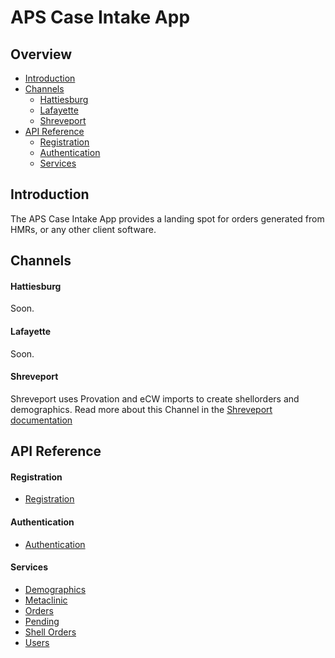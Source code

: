 # APS Case Intake App

## Overview

- [Introduction](#introduction)
- [Channels](#channels)
  - [Hattiesburg](#hattiesburg)
  - [Lafayette](#lafayette)
  - [Shreveport](#shreveport)
- [API Reference](#api-reference)
  - [Registration](#registration)
  - [Authentication](#autentication)
  - [Services](#services)


## Introduction

The APS Case Intake App provides a landing spot for orders generated from
HMRs, or any other client software.



## Channels

#### Hattiesburg

Soon.

#### Lafayette

Soon.

#### Shreveport

Shreveport uses Provation and eCW imports to create shellorders and demographics.
Read more about this Channel in the [Shreveport documentation](./_docs/shreveport/README.md)



## API Reference

#### Registration

- [Registration](./_docs/registration/README.md)

#### Authentication

- [Authentication](./_docs/authentication/README.md)


#### Services

- [Demographics](./_docs/API/demographics/README.md)
- [Metaclinic](./_docs/API/metaclinic/README.md)
- [Orders](./_docs/API/orders/README.md)
- [Pending](./_docs/soon.md)
- [Shell Orders](./_docs/API/shellorders/README.md)
- [Users](./_docs/soon.md)




